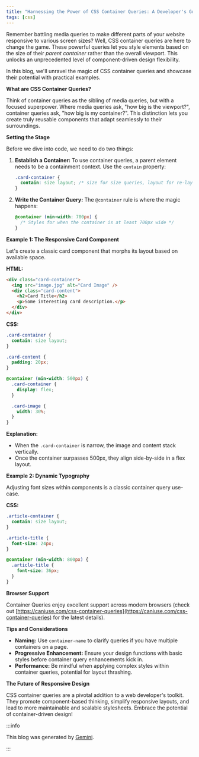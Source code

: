 ```yaml
---
title: "Harnessing the Power of CSS Container Queries: A Developer's Guide"
tags: [css]
---
```


Remember battling media queries to make different parts of your website responsive to various screen sizes? Well, CSS container queries are here to change the game. These powerful queries let you style elements based on the size of their _parent container_ rather than the overall viewport. This unlocks an unprecedented level of component-driven design flexibility.

In this blog, we'll unravel the magic of CSS container queries and showcase their potential with practical examples.

<!-- truncate -->

**What are CSS Container Queries?**

Think of container queries as the sibling of media queries, but with a focused superpower. Where media queries ask, "how big is the viewport?", container queries ask, "how big is my container?". This distinction lets you create truly reusable components that adapt seamlessly to their surroundings.

**Setting the Stage**

Before we dive into code, we need to do two things:

1. **Establish a Container:** To use container queries, a parent element needs to be a containment context. Use the `contain` property:

   ```css
   .card-container {
     contain: size layout; /* size for size queries, layout for re-layout */
   }
   ```

2. **Write the Container Query:** The `@container` rule is where the magic happens:
   ```css
   @container (min-width: 700px) {
     /* Styles for when the container is at least 700px wide */
   }
   ```

**Example 1: The Responsive Card Component**

Let's create a classic card component that morphs its layout based on available space.

**HTML:**

```html
<div class="card-container">
  <img src="image.jpg" alt="Card Image" />
  <div class="card-content">
    <h2>Card Title</h2>
    <p>Some interesting card description.</p>
  </div>
</div>
```

**CSS:**

```css
.card-container {
  contain: size layout;
}

.card-content {
  padding: 20px;
}

@container (min-width: 500px) {
  .card-container {
    display: flex;
  }

  .card-image {
    width: 30%;
  }
}
```

**Explanation:**

- When the `.card-container` is narrow, the image and content stack vertically.
- Once the container surpasses 500px, they align side-by-side in a flex layout.

**Example 2: Dynamic Typography**

Adjusting font sizes within components is a classic container query use-case.

**CSS:**

```css
.article-container {
  contain: size layout;
}

.article-title {
  font-size: 24px;
}

@container (min-width: 800px) {
  .article-title {
    font-size: 36px;
  }
}
```

**Browser Support**

Container Queries enjoy excellent support across modern browsers (check out [https://caniuse.com/css-container-queries](https://caniuse.com/css-container-queries) for the latest details).

**Tips and Considerations**

- **Naming:** Use `container-name` to clarify queries if you have multiple containers on a page.
- **Progressive Enhancement:** Ensure your design functions with basic styles before container query enhancements kick in.
- **Performance:** Be mindful when applying complex styles within container queries, potential for layout thrashing.

**The Future of Responsive Design**

CSS container queries are a pivotal addition to a web developer's toolkit. They promote component-based thinking, simplify responsive layouts, and lead to more maintainable and scalable stylesheets. Embrace the potential of container-driven design!

:::info

This blog was generated by [Gemini](https://gemini.google.com).

:::

